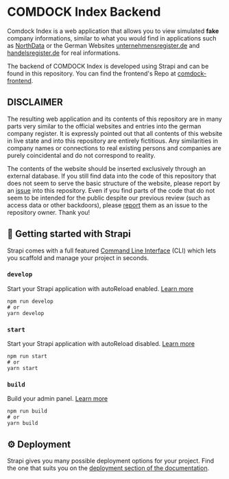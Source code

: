 # COMDOCK Index Backend

Comdock Index is a web application that allows you to view simulated **fake** company informations, similar to what you would find in applications such as [NorthData](https://www.northdata.com/) or the German Websites [unternehmensregister.de](https://www.unternehmensregister.de/ureg/?submitaction=language&language=en) and [handelsregister.de](https://www.handelsregister.de/rp_web/welcome.xhtml) for real informations.

The backend of COMDOCK Index is developed using Strapi and can be found in this repository. You can find the frontend's Repo at [comdock-frontend](https://github.com/onissen/comdock-frontend).

## DISCLAIMER
The resulting web application and its contents of this repository are in many parts very similar to the official websites and entries into the german company register. It is expressly pointed out that all contents of this website in live state and into this repository are entirely fictitious. Any similarities in company names or connections to real existing persons and companies are purely coincidental and do not correspond to reality.

The contents of the website should be inserted exclusively through an external database. If you still find data into the code of this repository that does not seem to serve the basic structure of the website, please report by an [issue](https://github.com/onissen/comdock-backend/issues) into this repository. Even if you find parts of the code that do not seem to be intended for the public despite our previous review (such as access data or other backdoors), please [report](https://github.com/onissen/comdock-backend/issues) them as an issue to the repository owner. Thank you!

## 🚀 Getting started with Strapi

Strapi comes with a full featured [Command Line Interface](https://docs.strapi.io/developer-docs/latest/developer-resources/cli/CLI.html) (CLI) which lets you scaffold and manage your project in seconds.

### `develop`

Start your Strapi application with autoReload enabled. [Learn more](https://docs.strapi.io/developer-docs/latest/developer-resources/cli/CLI.html#strapi-develop)

```
npm run develop
# or
yarn develop
```

### `start`

Start your Strapi application with autoReload disabled. [Learn more](https://docs.strapi.io/developer-docs/latest/developer-resources/cli/CLI.html#strapi-start)

```
npm run start
# or
yarn start
```

### `build`

Build your admin panel. [Learn more](https://docs.strapi.io/developer-docs/latest/developer-resources/cli/CLI.html#strapi-build)

```
npm run build
# or
yarn build
```

## ⚙️ Deployment

Strapi gives you many possible deployment options for your project. Find the one that suits you on the [deployment section of the documentation](https://docs.strapi.io/developer-docs/latest/setup-deployment-guides/deployment.html).